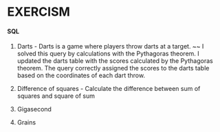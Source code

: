 # EXERCISM 


#### SQL
1. Darts - Darts is a game where players throw darts at a target.
~~ I solved this query by calculations with the Pythagoras theorem. I updated the darts table with the scores calculated by the Pythagoras theorem. The query correctly assigned the scores to the darts table based on the coordinates of each dart throw.

2. Difference of squares - Calculate the difference between sum of squares and square of sum

3. Gigasecond

4. Grains
